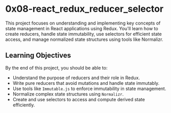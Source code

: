 # 0x08-react_redux_reducer_selector

This project focuses on understanding and implementing key concepts of state management in React applications using Redux. You'll learn how to create reducers, handle state immutability, use selectors for efficient state access, and manage normalized state structures using tools like Normalizr.

## Learning Objectives

By the end of this project, you should be able to:
- Understand the purpose of reducers and their role in Redux.
- Write pure reducers that avoid mutations and handle state immutably.
- Use tools like `Immutable.js` to enforce immutability in state management.
- Normalize complex state structures using `Normalizr`.
- Create and use selectors to access and compute derived state efficiently.

